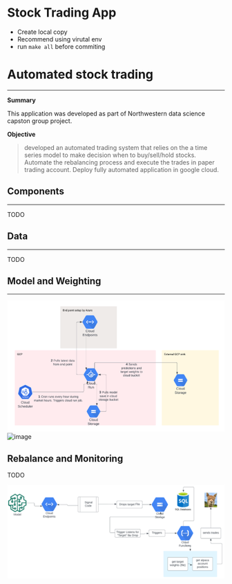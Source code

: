 # Stock Trading App

* Create local copy 
* Recommend using virutal env 
* run `make all` before commiting


# Automated stock trading
----

**Summary**

This application was developed as part of Northwestern data science capston group project. 

**Objective** 

>  developed an automated trading system that relies on the a time series model to make decision when to buy/sell/hold stocks. Automate the rebalancing process and execute the trades in paper trading account. Deploy fully automated application in google cloud. 


  
## Components
------

TODO

## Data
-----
TODO

## Model and Weighting
-----
![Alt text](https://github.com/enisbe/stock-trading-app/blob/main/images/cloud-run-predict%26weight.png)![image](https://user-images.githubusercontent.com/41704658/171254315-462039d8-8472-4a3c-8740-7e8e307d6ba1.png)



Rebalance and Monitoring
-----

TODO

<img src="./images/rebalance-process.png" alt="Front end GUI"> 
